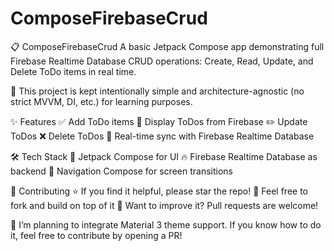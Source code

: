 # ComposeFirebaseCrud
📋 ComposeFirebaseCrud
A basic Jetpack Compose app demonstrating full Firebase Realtime Database CRUD operations:
Create, Read, Update, and Delete ToDo items in real time.

🚧 This project is kept intentionally simple and architecture-agnostic (no strict MVVM, DI, etc.) for learning purposes.

✨ Features
✅ Add ToDo items
📄 Display ToDos from Firebase
✏️ Update ToDos
❌ Delete ToDos
🔄 Real-time sync with Firebase Realtime Database

🛠️ Tech Stack
🧱 Jetpack Compose for UI
🔥 Firebase Realtime Database as backend
🧭 Navigation Compose for screen transitions

🤝 Contributing
⭐ If you find it helpful, please star the repo!
🍴 Feel free to fork and build on top of it
🚀 Want to improve it? Pull requests are welcome!

🧩 I’m planning to integrate Material 3 theme support.
If you know how to do it, feel free to contribute by opening a PR!
